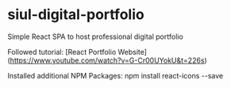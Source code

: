 # siul-digital-portfolio
Simple React SPA to host professional digital portfolio

Followed tutorial: [React Portfolio Website] (https://www.youtube.com/watch?v=G-Cr00UYokU&t=226s)

Installed additional NPM Packages: 
npm install react-icons --save